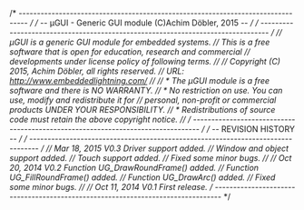 /* -------------------------------------------------------------------------------- */
/* -- µGUI - Generic GUI module (C)Achim Döbler, 2015                            -- */
/* -------------------------------------------------------------------------------- */
// µGUI is a generic GUI module for embedded systems.
// This is a free software that is open for education, research and commercial
// developments under license policy of following terms.
//
//  Copyright (C) 2015, Achim Döbler, all rights reserved.
//  URL: http://www.embeddedlightning.com/
//
// * The µGUI module is a free software and there is NO WARRANTY.
// * No restriction on use. You can use, modify and redistribute it for
//   personal, non-profit or commercial products UNDER YOUR RESPONSIBILITY.
// * Redistributions of source code must retain the above copyright notice.
//
/* -------------------------------------------------------------------------------- */
/* -- REVISION HISTORY                                                           -- */
/* -------------------------------------------------------------------------------- */
//  Mar 18, 2015  V0.3  Driver support added.
//                      Window and object support added.
//                      Touch support added.
//                      Fixed some minor bugs.
//
//  Oct 20, 2014  V0.2  Function UG_DrawRoundFrame() added.
//                      Function UG_FillRoundFrame() added.
//                      Function UG_DrawArc() added.
//                      Fixed some minor bugs.
//
//  Oct 11, 2014  V0.1  First release.
/* -------------------------------------------------------------------------------- */
